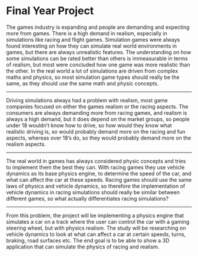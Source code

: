 Final Year Project
==================

The games industry is expanding and people are demanding and expecting more from games.  There is a high demand in realism, especially in simulations like racing and flight games. Simulation games were always found interesting on how they can simulate real world environments in games, but there are always unrealistic features. The understanding on how some simulations can be rated better than others is immeasurable in terms of realism, but most were concluded how one game was more realistic than the other. In the real world a lot of simulations are driven from complex maths and physics, so most simulation game types should really be the same, as they should use the same math and physic concepts. 

------

Driving simulations always had a problem with realism, most game companies focused on either the games realism or the racing aspects. The consumers are always demanding more from racing games, and realism is always a high demand, but it does depend on the market groups, so people under 18 wouldn’t know how to drive, so how would they know what realistic driving is, so would probably demand more on the racing and fun aspects, whereas over 18’s do, so they would probably demand more on the realism aspects.

------

The real world in games has always considered physic concepts and tries to implement them the best they can. With racing games they use vehicle dynamics as its base physics engine, to determine the speed of the car, and what can affect the car at these speeds. Racing games should use the same laws of physics and vehicle dynamics, so therefore the implementation of vehicle dynamics in racing simulations should really be similar between different games, so what actually differentiates racing simulations?  

------

From this problem, the project will be implementing a physics engine that simulates a car on a track where the user can control the car with a gaming steering wheel, but with physics realism. The study will be researching on vehicle dynamics to look at what can affect a car at certain speeds, turns, braking, road surfaces etc. The end goal is to be able to show a 3D application that can simulate the physics of racing and realism.
